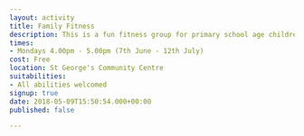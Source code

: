 ```yaml
---
layout: activity
title: Family Fitness
description: This is a fun fitness group for primary school age children and parents.
times:
- Mondays 4.00pm - 5.00pm (7th June - 12th July)
cost: Free
location: St George's Community Centre
suitabilities:
- All abilities welcomed
signup: true
date: 2018-05-09T15:50:54.000+00:00
published: false

---
```

